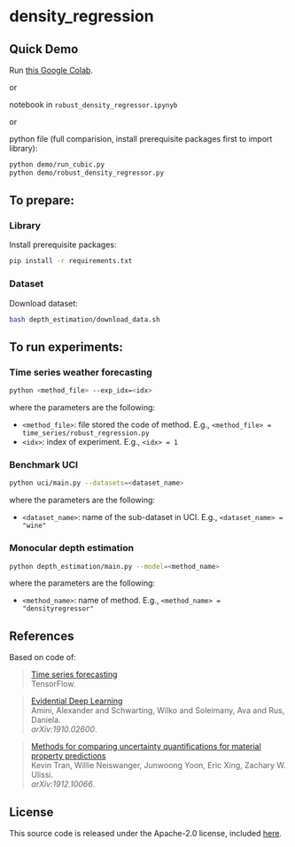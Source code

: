 # density_regression

## <a name="demo"></a> Quick Demo
Run [this Google Colab](https://colab.research.google.com/drive/1Su5P_Oj5SbKKC3N0Nc0Vd8rQNVw1l4P_?usp=sharing).

or

notebook in `robust_density_regressor.ipynyb`

or 

python file (full comparision, install prerequisite packages first to import library):
```sh
python demo/run_cubic.py
python demo/robust_density_regressor.py
```

## <a name="prepare"></a> To prepare:
### <a name="library">Library</a>
Install prerequisite packages:
```sh
pip install -r requirements.txt
```

### <a name="dataset">Dataset</a>
Download dataset:
```sh
bash depth_estimation/download_data.sh
```

## <a name="experiments"></a> To run experiments:
### <a name="Time series weather forecasting">Time series weather forecasting</a>
```sh
python <method_file> --exp_idx=<idx>
```
where the parameters are the following:
- `<method_file>`: file stored the code of method. E.g., `<method_file> = time_series/robust_regression.py`
- `<idx>`: index of experiment. E.g., `<idx> = 1`

### <a name="Benchmark UCI">Benchmark UCI</a>
```sh
python uci/main.py --datasets=<dataset_name> 
```
where the parameters are the following:
- `<dataset_name>`: name of the sub-dataset in UCI. E.g., `<dataset_name> = "wine"`

### <a name="Monocular depth estimation">Monocular depth estimation</a>
```sh
python depth_estimation/main.py --model=<method_name> 
```
where the parameters are the following:
- `<method_name>`: name of method. E.g., `<method_name> = "densityregressor"`

## References
Based on code of:
> [Time series forecasting](https://www.tensorflow.org/tutorials/structured_data/time_series#baseline)\
> TensorFlow.

> [Evidential Deep Learning](https://github.com/aamini/evidential-deep-learning)\
> Amini, Alexander and Schwarting, Wilko and Soleimany, Ava and Rus, Daniela.\
> _arXiv:1910.02600_.

> [Methods for comparing uncertainty quantifications for material property predictions](https://github.com/ulissigroup/uncertainty_benchmarking)\
> Kevin Tran, Willie Neiswanger, Junwoong Yoon, Eric Xing, Zachary W. Ulissi.\
> _arXiv:1912.10066_.


## License
This source code is released under the Apache-2.0 license, included [here](LICENSE).
